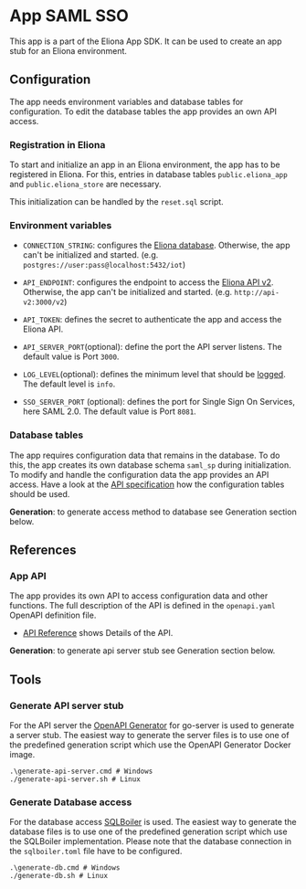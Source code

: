 # App SAML SSO

This app is a part of the Eliona App SDK. It can be used to create an app stub for an Eliona environment.

## Configuration

The app needs environment variables and database tables for configuration. To edit the database tables the app provides an own API access.


### Registration in Eliona ###

To start and initialize an app in an Eliona environment, the app has to be registered in Eliona. For this, entries in database tables `public.eliona_app` and `public.eliona_store` are necessary.

This initialization can be handled by the `reset.sql` script.


### Environment variables

- `CONNECTION_STRING`: configures the [Eliona database](https://github.com/eliona-smart-building-assistant/go-eliona/tree/main/db). Otherwise, the app can't be initialized and started. (e.g. `postgres://user:pass@localhost:5432/iot`)

- `API_ENDPOINT`:  configures the endpoint to access the [Eliona API v2](https://github.com/eliona-smart-building-assistant/eliona-api). Otherwise, the app can't be initialized and started. (e.g. `http://api-v2:3000/v2`)

- `API_TOKEN`: defines the secret to authenticate the app and access the Eliona API.

- `API_SERVER_PORT`(optional): define the port the API server listens. The default value is Port `3000`.

- `LOG_LEVEL`(optional): defines the minimum level that should be [logged](https://github.com/eliona-smart-building-assistant/go-utils/blob/main/log/README.md). The default level is `info`.

- `SSO_SERVER_PORT` (optional): defines the port for Single Sign On Services, here SAML 2.0. The default value is Port `8081`.

### Database tables ###

The app requires configuration data that remains in the database. To do this, the app creates its own database schema `saml_sp` during initialization. To modify and handle the configuration data the app provides an API access. Have a look at the [API specification](https://eliona-smart-building-assistant.github.io/open-api-docs/?https://raw.githubusercontent.com/eliona-smart-building-assistant/saml-sso-app/develop/openapi.yaml) how the configuration tables should be used.

**Generation**: to generate access method to database see Generation section below.

## References

### App API ###

The app provides its own API to access configuration data and other functions. The full description of the API is defined in the `openapi.yaml` OpenAPI definition file.

- [API Reference](https://eliona-smart-building-assistant.github.io/open-api-docs/?https://raw.githubusercontent.com/eliona-smart-building-assistant/saml-sso-app/develop/openapi.yaml) shows Details of the API.

**Generation**: to generate api server stub see Generation section below.


## Tools

### Generate API server stub ###

For the API server the [OpenAPI Generator](https://openapi-generator.tech/docs/generators/openapi-yaml) for go-server is used to generate a server stub. The easiest way to generate the server files is to use one of the predefined generation script which use the OpenAPI Generator Docker image.

```
.\generate-api-server.cmd # Windows
./generate-api-server.sh # Linux
```

### Generate Database access ###

For the database access [SQLBoiler](https://github.com/volatiletech/sqlboiler) is used. The easiest way to generate the database files is to use one of the predefined generation script which use the SQLBoiler implementation. Please note that the database connection in the `sqlboiler.toml` file have to be configured.

```
.\generate-db.cmd # Windows
./generate-db.sh # Linux
```
